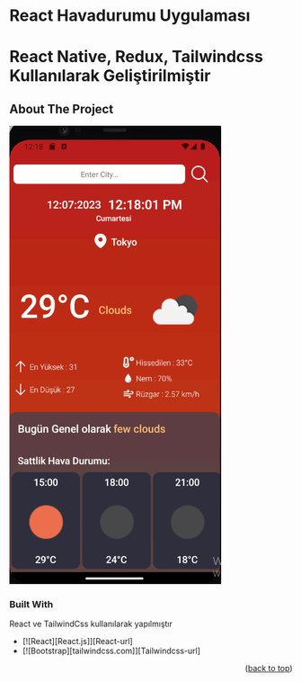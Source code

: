 
# React Havadurumu Uygulaması
# React Native, Redux, Tailwindcss Kullanılarak Geliştirilmiştir



<!-- ABOUT THE PROJECT -->
## About The Project

![Product Name Screen Shot](https://github.com/ZiyaOzgul/Native-Weather-App/blob/master/src/img/forecast-1.png)




### Built With

React ve TailwindCss kullanılarak yapılmıştır 

* [![React][React.js]][React-url]
* [![Bootstrap][tailwindcss.com]][Tailwindcss-url]

<p align="right">(<a href="#readme-top">back to top</a>)</p>







